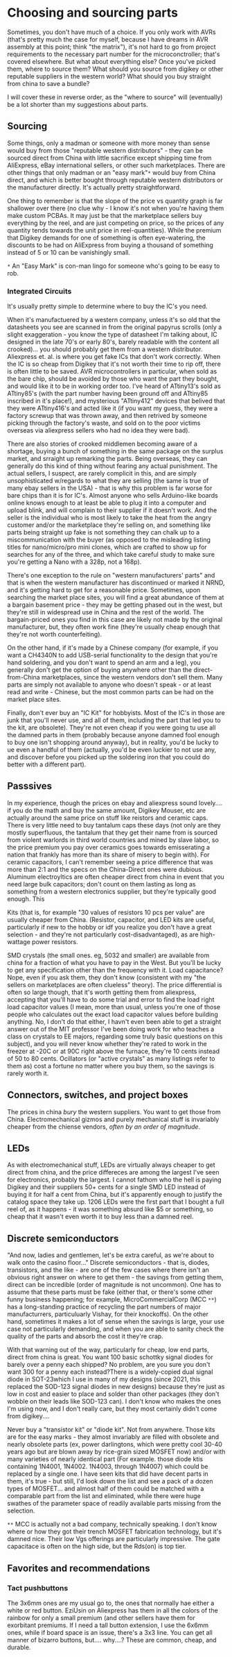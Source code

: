 # Choosing and sourcing parts
Sometimes, you don't have much of a choice. If you only work with AVRs (that's pretty much the case for myself, because I have dreams in AVR assembly at this point; think "the matrix"), it's not hard to go from project requirements to the necessary part number for the microconctroller; that's covered elsewhere. But what about everything else? Once you've picked them, where to source them? What should you source from digikey or other reputable suppliers in the western world? What should you buy straight from china to save a bundle? 

I will cover these in reverse order, as the "where to source" will (eventually) be a lot shorter than my suggestions about parts.

## Sourcing
Some things, only a madman or someone with more money than sense would buy from those "reputable western distributors" - they can be sourced direct from China with little sacrifice except shipping time from AliExpress, eBay international sellers, or other such marketplaces. There are other things that only madman or an "easy mark"`*` would buy from China direct, and which is better bought through reputable western distributors or the manufacturer directly. It's actually pretty straightforward. 

One thing to remember is that the slope of the price vs quantity graph is far shallower over there (no clue why - I know it's not when you're having them make custom PCBAs. It may just be that the marketplace sellers buy everything by the reel, and are just competing on price, so the prices of any quantity tends towards the unit price in reel-quantities). While the premium that Digikey demands for one of something is often eye-watering, the discounts to be had on AliExpress from buying a thousand of something instead of 5 or 10 can be vanishingly small.

`*` An "Easy Mark" is con-man lingo for someone who's going to be easy to rob.
### Integrated Circuits
It's usually pretty simple to determine where to buy the IC's you need. 

When it's manufactuered by a western company, unless it's so old that the datasheets you see are scanned in from the original papyrus scrolls (only a slight exaggeration - you know the type of datasheet I'm talking about, IC designed in the late 70's or early 80's, barely readable with the content all crooked)... you should probably get them from a western distributor. Aliexpress et. al. is where you get fake ICs that don't work correctly. When the IC is so cheap from Digikey that it's not worth their time to rip off, there is often little to be saved. AVR microcontrollers in particular, when sold as the bare chip, should be avoided by those who want the part they bought, and would like it to be in working order too. I've heard of ATtiny13's sold as ATtiny85's (with the part number having been ground off and ATtiny85 inscribed in it's place!), and mysterious "ATtiny412" devices that belived that they were ATtiny416's and acted like it (if you want my guess, they were a factory screwup that was thrown away, and then retrived by someone picking through the factory's waste, and sold on to the poor victims overseas via aliexpress sellers who had no idea they were bad). 

There are also stories of crooked middlemen becoming aware of a shortage, buying a bunch of something in the same package on the surplus market, and srraight up remarking the parts. Being overseas, they can generally do this kind of thing without fearing any actual punishment. The actual sellers, I suspect, are rarely complicit in this, and are simply unsophisticated w/regards to what they are selling (the same is true of many ebay sellers in the USA) - that is why this problem is far worse for bare chips than it is for IC's. Almost anyone who sells Arduino-like boards online knows enough to at least be able to plug it into a computer and upload blink, and will complain to their supplier if it doesn't work. And the seller is the individual who is most likely to take the heat from the angry customer and/or the marketplace they're selling on, and something like parts being straight up fake is not something they can chalk up to a miscommunication with the buyer (as opposed to the misleading listing titles for nano/micro/pro mini clones, which are crafted to show up for searches for any of the three, and which take careful study to make sure you're getting a Nano with a 328p, not a 168p). 

There's one exception to the rule on "western manufacturers' parts" and that is when the western manufacturer has discontinued or marked it NRND, and it's getting hard to get for a reasonable price. Sometimes, upon searching the market place sites, you will find a great abundance of them at a bargain basement price - they may be getting phased out in the west, but they're still in widespread use in China and the rest of the world. The bargain-priced ones you find in this case are likely not made by the original manufacturer, but, they often work fine (they're usually cheap enough that they're not worth counterfeiting).  

On the other hand, if it's made by a Chinese company (for example, if you want a CH4340N to add USB-serial functionality to the design that you're hand soldering, and you don't want to spend an arm and a leg), you generally don't get the option of buying anywhere other than the direct-from-China marketplaces, since the western vendors don't sell them. Many parts are simply not available to anyone who doesn't speak - or at least read and write - Chinese, but the most common parts can be had on the market place sites. 

Finally, don't ever buy an "IC Kit" for hobbyists. Most of the IC's in those are junk that you'll never use, and all of them, including the part that led you to the kit, are obsolete). They're not even cheap if you were going tu use all the damned parts in them (probably because anyone damned fool enough to buy one isn't shopping around anyway), but in reality, you'd be lucky to ue even a handful of them (actually, you'd be even luckier to not use any, and discover before you picked up the soldering iron that you could do better with a different part).

## Passsives
In my experience, though the prices on ebay and aliexpress sound lovely.... if you do the math and buy the same amount, Digikey Mouser, etc are actually around the same price on stuff like reistors and ceramic caps. There is very little need to buy tantalum caps these days (not only are they mostly superfluous, the tantalum that they get their name from is sourced from violent warlords in third world countries and mined by slave labor, so the price premium you pay over ceramics goes towards emisserating a nation that frankly has more than its share of misery to begin with). For ceramic capacitors, I can't remember seeing a price difference that was more than 2:1 and the specs on the China-Direct ones were dubious. Aluminum electroyltics are often cheaper direct from china in event that you need large bulk capacitors; don't count on them lasting as long as something from a western electronics supplier, but they're typically good enough. This

Kits (that is, for example "30 values of resistors 10 pcs per value" are usually cheaper from China. (Resistor, capacitor, and LED kits are useful, particularly if new to the hobby or idf you realize you don't have a great selection - and they're not particularly cost-disadvantaged), as are high-wattage power resistors. 

SMD crystals (the small ones. eg, 5032 and smaller) are available from china for a fraction of what you have to pay in the West. But you'll be lucky to get any specification other than the frequency with it. Load capacitance? Nope, even if you ask them, they don't know (consistent with my "the sellers on marketplaces are often clueless" theory). The price differential is often so large though, that it's worth getting them from aliexpress, accepting that you'll have to do some trial and error to find the load right load capacitor values (I mean, more than usual, unless you're one of those people who calculates out the exact load capacitor values before building anything. No, I don't do that either, I havn't even been able to get a straight answer out of the MIT professor I've been doing work for who teaches a class on crystals to EE majors, regarding some truly basic questions on this subject), and you will never know whether they're rated to work in the freezer at -20C  or at 90C right above the furnace, they're 10 cents instead of 50 to 80 cents. Ocillators (or "active crystals" as many listings refer to them as) cost a fortune no matter where you buy them, so the savings is rarely worth it. 

## Connectors, switches, and project boxes
The prices in china *bury* the western suppliers. You want to get those from China. Electromechanical gizmos and purely mechanical stuff is invariably cheaper from the chiense vendors, *often by an order of magnitude*. 

## LEDs
As with electromechanical stuff, LEDs are virtually always cheaper to get direct from china, and the price differeces are among the largest I've seen for electronics, probably the largest. I cannot fathom who the hell is paying Digikey and their suppliers 50+ cents for a single SMD LED instead of buying it for half a cent from China, but it's apparently enough to justify the catalog space they take up. 1206 LEDs were the first part that I bought a full reel of, as it happens - it was something absurd like $5 or something, so cheap that it wasn't even worth it to buy less than a damned reel.

## Discrete semiconductors
"And now, ladies and gentlemen, let's be extra careful, as we're about to walk onto the casino floor..."
Discrete semiconductors - that is, diodes, transistors, and the like - are one of the few cases where there isn't an obvious right answer on where to get them - the savings from getting them, direct can be incredible (order of magnitude is not uncommon). One has to assume that these parts must be fake (either that, or there's some other funny business happening; for example, MicroCommercialCorp (MCC `**`) has a long-standing practice of recycling the part numbers of major manufacturrers, particuluarly Vishay, for their knockoffs). On the other hand, sometimes it makes a lot of sense when the savings is large, your use case not particularly demanding, and when you are able to sanity check the quality of the parts and absorb the cost it they're crap.

With that warning out of the way, particularly for cheap, low end parts, direct from china is great. You want 100 basic schottky signal diodes for barely over a penny each shipped? No problem, are you sure you don't want 300 for a penny each instead?There is a widely-copied dual signal diode in SOT-23which I use in many of my designs (since 2021, this replaced the SOD-123 signal diodes in new designs) because they're just as low in cost and easier to place and solder than other packages (they don't wobble on their leads like SOD-123 can). I don't know who makes the ones I'm using now, and I don't really care, but they most certainly didn't come from digikey....

Never buy a "transistor kit" or "diode kit". Not from anywhere. Those kits are for the easy marks - they almost invariably are filled with obsolete and nearly obsolete parts (ex, power darlingtons, which were pretty cool 30-40 years ago but are blown away by rice-grain sized MOSFET now) and/or with many varieties of nearly identical part (For example. those diode ktis containing 1N4001, 1N4002. 1N4003, through 1N4007) which could be replaced by a single one. I have seen kits that did have decent parts in them, it's true - but still, I'd look down the list and see a pack of a dozen types of MOSFET... and almost half of them could be matched with a comparable part from the list and eliminated, while there were huge swathes of the parameter space of readily available parts missing from the selection. 

`**` MCC is actually not a bad company, technically speaking. I don't know where or how they got their trench MOSFET fabrication technology, but it's damned nice. Their low Vgs offerings are particularly impressive. The gate capacitace is often on the high side, but the Rds(on) is top tier.

## Favorites and recommendations
### Tact pushbuttons
The 3x6mm ones are my usual go to, the ones that normally hae either a white or red button. EziUsin on Aliexpress has them in all the colors of the rainbow for only a small premium (and other sellers have them for exorbitant premiums. If I need a tall button extension, I use the 6x6mm ones, while if board space is an issue, there's a 3x3 line. You can get all manner of bizarro buttons, but.... why....? These are common, cheap, and durable. 
